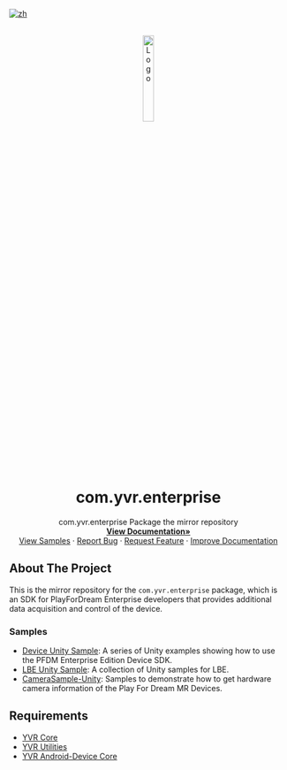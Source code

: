 [![zh](https://img.shields.io/badge/lang-zh-blue.svg)](./README.zh.md)

<!--
READ ME FIRST !!!!!!
Replace the following placeholders with the actual values:
    - {{PROJECT_REPO_URL}}: URL of the project repository
    - {{Project Name}}: Name of the project
    - {{DocumentationURL}}: URL of the project documentation, Use github pages with docfx if possible
    - {{BriefDescription}}: Brief description about the project
    - {SampleURL}: URL of the sample project, for package projects, it should be sample repository URL. If a package projects has multiple samples, then link to `Samples` header of the `About The Project` section.
    - {BugIssueURL}: URL of the bug reporting issue template
      - i.e.  https://github.com/PlayForDreamDevelopers/unity-template/issues/new?template=bug_report.yml
    - {FeatureIssueURL}: URL of the feature request issue template
      - i.e. https://github.com/PlayForDreamDevelopers/unity-template/issues/new?template=feature_request.yml
    - {DocumentationIssueURL}: URL of the documentation issue template
      - i.e. https://github.com/PlayForDreamDevelopers/unity-template/issues/new?template=documentation_update.yml
-->

<br />
<div align="center">
    <a href="{{PROJECT_REPO_URL}}">
        <img src="https://www.pfdm.cn/en/static/img/logo.2b1b07e.png" alt="Logo" width="20%">
    </a>
    <h1 align="center"> com.yvr.enterprise </h1>
    <p align="center">
        com.yvr.enterprise Package the mirror repository
        <br />
        <a href="https://playfordreamdevelopers.github.io/com.yvr.enterprise-mirror/Documentation/Introduction.html"><strong>View Documentation»</strong></a>
        <br />
        <a href="#samples">View Samples</a>
        &middot;
        <a href="https://github.com/PlayForDreamDevelopers/com.yvr.enterprise-mirror/issues/new?template=bug_report.yml">Report Bug</a>
        &middot;
        <a href="https://github.com/PlayForDreamDevelopers/com.yvr.enterprise-mirror/issues/new?template=feature_request.yml">Request Feature</a>
        &middot;
        <a href="https://github.com/PlayForDreamDevelopers/com.yvr.enterprise-mirror/issues/new?template=documentation_update.yml">Improve Documentation</a>
    </p>
</div>

<!-- Add callouts here if required-->

## About The Project

<!-- Description about the project
    What this project does, what it is for, etc.

    For sample projects, describe every sample with screenshot/gif here.
    For package projects, describe what the package does, and links to the sample projects.

    -->

This is the mirror repository for the `com.yvr.enterprise` package, which is an SDK for PlayForDream Enterprise developers that provides additional data acquisition and control of the device.

### Samples

- [Device Unity Sample](https://github.com/PlayForDreamDevelopers/DeviceSample-Unity):
    A series of Unity examples showing how to use the PFDM Enterprise Edition Device SDK.
- [LBE Unity Sample](https://github.com/PlayForDreamDevelopers/LBESample-Unity):
    A collection of Unity samples for LBE.
- [CameraSample-Unity](https://github.com/PlayForDreamDevelopers/CameraSample-Unity): 
  Samples to demonstrate how to get hardware camera information of the Play For Dream MR Devices.
<!-- Link to first sample project -->
<!-- Link to second sample project -->

## Requirements

<!-- Requirements about the project:
    Unity version, Unity packages, etc.
    If the Unity package has a mirror repository, link to that repository.
    -->

-   [YVR Core](https://github.com/PlayForDreamDevelopers/com.yvr.core-mirror)
-   [YVR Utilities](https://github.com/PlayForDreamDevelopers/com.yvr.Utilities-mirror)
-   [YVR Android-Device Core](https://github.com/PlayForDreamDevelopers/com.yvr.android-device.core-mirror)
